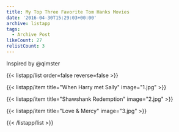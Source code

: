```yaml
---
title: My Top Three Favorite Tom Hanks Movies
date: '2016-04-30T15:29:03+00:00'
archive: listapp
tags: 
  - Archive Post
likeCount: 27
relistCount: 3
---
```


Inspired by @qimster

<!--more-->

{{< listapp/list order=false reverse=false >}}

   {{< listapp/item title="When Harry met Sally"
      image="1.jpg" >}}

   {{< listapp/item title="Shawshank Redemption"
      image="2.jpg" >}}

   {{< listapp/item title="Love & Mercy"
      image="3.jpg" >}}

{{< /listapp/list >}}
